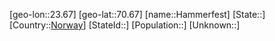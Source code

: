﻿---
location: [70.67,23.67]
type: City
tags:
- geo/City


SpocWebEntityId: 30751
isDeleted: false
confidential: public

---
[geo-lon::23.67]
[geo-lat::70.67]
[name::Hammerfest]
[State::]
[Country::[Norway](geo/Continent/Europe/Norway.md)]
[StateId::]
[Population::]
[Unknown::]

